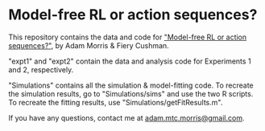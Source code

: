 # Model-free RL or action sequences?

This repository contains the data and code for ["Model-free RL or action sequences?"](https://www.frontiersin.org/journals/psychology/articles/10.3389/fpsyg.2019.02892/full), by Adam Morris & Fiery Cushman.

"expt1" and "expt2" contain the data and analysis code for Experiments 1 and 2, respectively.

"Simulations" contains all the simulation & model-fitting code. To recreate the simulation results, go to "Simulations/sims" and use the two R scripts. To recreate the fitting results, use "Simulations/getFitResults.m".

If you have any questions, contact me at adam.mtc.morris@gmail.com.
